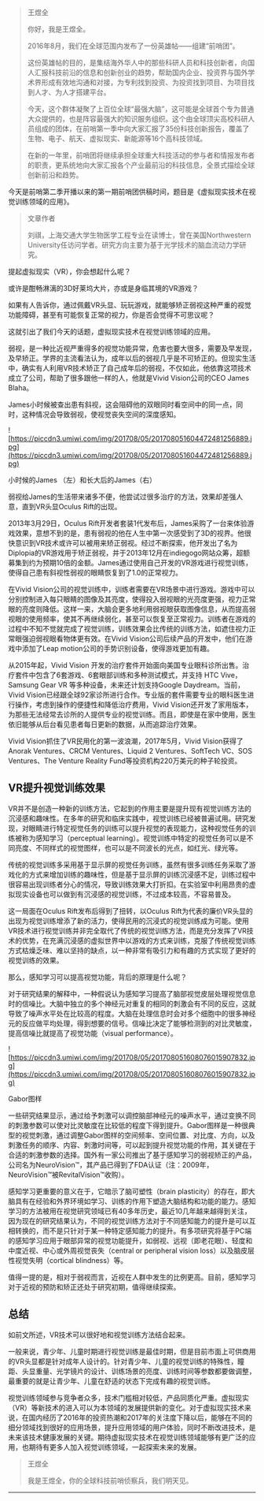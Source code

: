 > 王煜全
> 
> 你好，我是王煜全。
> 
> 2016年8月，我们在全球范围内发布了一份英雄帖——组建“前哨团”。
> 
> 这份英雄帖的目的，是集结海外华人中的那些科研人员和科技创新者，向国人汇报科技前沿的信息和创新创业的趋势，帮助国内企业、投资界与国外学术界形成有效地沟通和对接，为专利找到投资、为投资找到项目、为项目找到人才、为人才搭建平台。
> 
> 今天，这个群体凝聚了上百位全球“最强大脑”，这可能是全球首个专为普通大众提供的，也是阵容最强大的知识服务组织。这个由全球顶尖高校科研人员组成的团体，在前哨第一季中向大家汇报了35份科技创新报告，覆盖了生物、电子、航天、虚拟现实、新能源等16个高科技领域。
> 
> 在新的一年里，前哨团将继续承担全球重大科技活动的参与者和情报发布者的职责，更系统地向大家汇报各个产业最前沿的科技信息，全景式描绘全球创新前沿和趋势。

今天是前哨第二季开播以来的第一期前哨团供稿时间，题目是《虚拟现实技术在视觉训练领域的应用》。

> 文章作者
> 
> 刘祺，上海交通大学生物医学工程专业在读博士，曾在美国Northwestern University任访问学者。研究方向主要为基于光学技术的脑血流动力学研究。

提起虚拟现实（VR），你会想起什么呢？

或许是酣畅淋漓的3D好莱坞大片，亦或是身临其境的VR游戏？

如果有人告诉你，通过佩戴VR头显、玩玩游戏，就能够矫正弱视这种严重的视觉功能障碍，甚至有可能恢复正常的视力，你是否会觉得不可思议呢？

这就引出了我们今天的话题，虚拟现实技术在视觉训练领域的应用。

弱视，是一种比近视严重得多的视觉功能异常，危害也要大很多，需要及早发现，及早矫正。学界的主流看法认为，成年以后的弱视几乎是不可矫正的。但现实生活中，确实有人利用VR技术矫正了自己成年后的弱视，不仅如此，他依靠这项技术成立了公司，帮助了很多跟他一样的人，他就是Vivid Vision公司的CEO James Blaha。

James小时候被查出患有斜视，这会阻碍他的双眼同时看空间中的同一点，同时，这种情况会导致弱视，使视觉丧失空间的深度感知。

![https://piccdn3.umiwi.com/img/201708/05/201708051604472481256889.jpg](https://piccdn3.umiwi.com/img/201708/05/201708051604472481256889.jpg)

小时候的James （左）和长大后的James（右）

弱视给James的生活带来诸多不便，他尝试过很多治疗的方法，效果却差强人意，直到VR头显Oculus Rift的出现。

2013年3月29日，Oculus Rift开发者套装1代发布后，James采购了一台来体验游戏效果，意想不到的是，患有弱视的他在人生中第一次感受到了3D的视界。他很快意识到VR技术或许可以被用来矫正弱视。经过不断探索，他开发出了名为Diplopia的VR游戏用于矫正弱视，并于2013年12月在indiegogo网站众筹，超额募集到约为预期10倍的金额。James通过使用自己开发的VR游戏进行视觉训练，使得自己患有斜视性弱视的眼睛恢复到了1.0的正常视力。

在Vivid Vision公司的视觉训练中，训练者需要在VR场景中进行游戏。游戏中可以分别控制进入每只眼睛的图像及其亮度，使得投入弱视眼的光亮度更强，视力正常眼的亮度则降低。这样一来，大脑会更多地利用弱视眼获取图像信息，从而提高弱视眼的使用频率，使其不再继续弱化，甚至可以恢复至正常视力。训练者在游戏的过程中不知不觉就完成了视觉训练，训练效果会比传统的训练方法，如遮住视力正常眼强迫弱视眼看物体更有效。在Vivid Vision公司后续产品的开发中，他们在游戏中添加了Leap motion公司的手势识别设备，使得游戏更加有趣。

从2015年起，Vivid Vision 开发的治疗套件开始面向美国专业眼科诊所出售。治疗套件中包含了6套游戏、6套眼部训练和多种测试模式，并支持 HTC Vive，Samsung Gear VR 等多种设备，未来还计划支持Google Daydream。当前，Vivid Vision已经跟全球92家诊所进行合作。专业版的套件需要专业的眼科医生进行操作，考虑到操作的便捷性和降低治疗费用，Vivid Vision还开发了家用版本，为那些无法经常去诊所的人提供专业的视觉训练。而且，即使是在家中使用，医生依旧能够从后台看见患者每日更新的数据，从而追踪治疗效果。

Vivid Vision抓住了VR民用化的第一波浪潮，2017年5月，Vivid Vision获得了Anorak Ventures、CRCM Ventures、Liquid 2 Ventures、SoftTech VC、SOS Ventures、The Venture Reality Fund等投资机构220万美元的种子轮投资。

## VR提升视觉训练效果

VR并不是创造一种新的训练方法，它起到的作用主要是提升现有视觉训练方法的沉浸感和趣味性。在多年的研究和临床实践中，视觉训练已经被普遍试用。研究发现，对眼睛进行特定视觉任务的训练可以提升视觉的表现能力，这种视觉任务的训练被称为感知学习（perceptual learning）。视觉训练中特定的视觉任务可以是不同亮度、不同样式的视觉图样，也可以是不同波长的光点，如红光、绿光等。

传统的视觉训练多采用基于显示屏的视觉任务训练，虽然有很多训练任务采取了游戏化的方式来增加训练的趣味性，但是基于显示屏的训练沉浸感不足，训练过程中很容易出现训练者分心的情况，导致训练效果大打折扣。在实验室中利用昂贵的虚拟现实设备也可以做到有沉浸感的视觉训练，不过成本较高，不容易普及。

这一局面在Oculus Rift发布后得到了扭转，以Oculus Rift为代表的廉价VR头显的出现为视觉训练增添了新的活力，使得民用的沉浸式的视觉训练成为可能。使用VR技术进行视觉训练并非完全取代了传统的视觉训练方法，而是充分发挥了VR技术的优势，在充满沉浸感的虚拟世界中以游戏的方式来训练，克服了传统视觉训练方式枯燥乏味、难以坚持的缺点，以一种非常有吸引力和有趣的方式实现了更好的视觉训练的效果。

那么，感知学习可以提高视觉功能，背后的原理是什么呢？

对于研究结果的解释中，一种假说认为感知学习提高了脑部视觉皮层处理视觉信息时的信噪比。大脑中独立的多个神经元对重复的相同的刺激会有不同的反应，这就导致了噪声水平处在比较高的程度。大脑在处理信息时会对多个细胞中的很多神经元的反应做平均处理，得到想要的信号。信噪比决定了能够检测到的对比灵敏度，提高信噪比就提高了视觉功能（visual performance）。

![https://piccdn3.umiwi.com/img/201708/05/201708051608076015907832.jpg](https://piccdn3.umiwi.com/img/201708/05/201708051608076015907832.jpg)

Gabor图样

一些研究结果显示，通过给予刺激可以调控脑部神经元的噪声水平，通过变换不同的刺激参数可以使对比灵敏度在比较低的程度下得到提升。Gabor图样是一种很典型的视觉刺激，通过调整Gabor图样的空间频率、空间位置、对比度、方向，以及刺激任务的顺序、内容、刺激时间等，可以起到提升视觉功能的作用，其关键在于合适的刺激参数的选择。国外有一家公司推出了基于感知学习的弱视矫正的产品，公司名为NeuroVision™，其产品已得到了FDA认证（注：2009年，NeuroVision™被RevitalVision™收购）。

感知学习更重要的意义在于，它暗示了脑可塑性（brain plasticity）的存在，即大脑具有在经验和外界环境如学习、训练的作用下塑造大脑结构和功能的能力。感知学习的方法被用在视觉研究领域已有40多年历史，最近10几年越来越得到关注，因为现在的研究结果认为，不同的视觉训练方法对于不同感知能力的提升是可以互相转换的，而不是只针对于某一种特定感知能力的提升。有多项研究将基于PC端的感知学习应用于眼部异常的视觉功能提升，如弱视、远视（即老花眼）、轻度和中度近视、中心或外周视觉丧失（central or peripheral vision loss）以及脑皮层性视觉失明（cortical blindness）等。

值得一提的是，相对于弱视而言，近视在人群中发生的比例更高。目前，感知学习对于近视的预防和矫正还处于研究初期，值得继续探索。

## 总结

如前文所述，VR技术可以很好地和视觉训练方法结合起来。

一般来说，青少年、儿童时期进行视觉训练是最佳时期，但是目前市面上可供商用的VR头显都是针对成年人设计的。针对青少年、儿童的视觉训练的特殊性，瞳距、头显重量、光学镜片的设计、训练场景的亮度、训练时间等参数都要做调整，最重要的就是让青少年、儿童在舒适的状态下完成有趣的视觉训练。

视觉训练领域参与竞争者众多，技术门槛相对较低，产品同质化严重。虚拟现实（VR）等新技术的进入可以为本领域的发展提供新的变化。对于虚拟现实技术来说，在国内经历了2016年的投资热潮和2017年的关注度下降以后，能够在不同的细分领域找到很好的应用场景，提升应用领域的用户体验，同时不断改进技术，是未来该技术健康发展的关键。期待虚拟现实技术在视觉训练领域能够有更广泛的应用，也期待有更多人加入视觉训练领域，一起探索未来的发展。

> 王煜全
> 
> 我是王煜全，你的全球科技前哨侦察兵，我们明天见。

---
